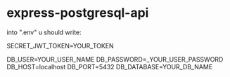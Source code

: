 # express-postgresql-api

into ".env" u should write:

SECRET_JWT_TOKEN=YOUR_TOKEN

DB_USER=YOUR_USER_NAME
DB_PASSWORD=_YOUR_USER_PASSWORD
DB_HOST=localhost
DB_PORT=5432
DB_DATABASE=YOUR_DB_NAME
